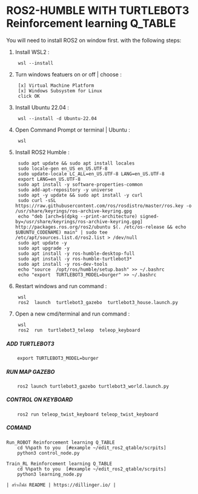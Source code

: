 # ROS2-HUMBLE WITH TURTLEBOT3 Reinforcement learning Q_TABLE
 
You will need to install ROS2 on window first.
with the following steps:
1. Install WSL2 :

        wsl --install
2. Turn windows featuers on or off | choose :

        [x] Virtual Machine Platform
        [x] Windows Subsystem for Linux
        click OK

3. Install Ubuntu 22.04 :

        wsl --install -d Ubuntu-22.04
4. Open Command Prompt or terminal | Ubuntu :

        wsl
5. Install ROS2 Humble : 

        sudo apt update && sudo apt install locales
        sudo locale-gen en_US en_US.UTF-8
        sudo update-locale LC_ALL=en_US.UTF-8 LANG=en_US.UTF-8
        export LANG=en_US.UTF-8
        sudo apt install -y software-properties-common
        sudo add-apt-repository -y universe
        sudo apt -y update && sudo apt install -y curl
        sudo curl -sSL https://raw.githubusercontent.com/ros/rosdistro/master/ros.key -o /usr/share/keyrings/ros-archive-keyring.gpg
        echo "deb [arch=$(dpkg --print-architecture) signed-by=/usr/share/keyrings/ros-archive-keyring.gpg] http://packages.ros.org/ros2/ubuntu $(. /etc/os-release && echo $UBUNTU_CODENAME) main" | sudo tee /etc/apt/sources.list.d/ros2.list > /dev/null
        sudo apt update -y
        sudo apt upgrade -y
        sudo apt install -y ros-humble-desktop-full
        sudo apt install -y ros-humble-turtlebot3*
        sudo apt install -y ros-dev-tools
        echo "source  /opt/ros/humble/setup.bash" >> ~/.bashrc
        echo "export  TURTLEBOT3_MODEL=burger" >> ~/.bashrc
    
6. Restart windows and run command :

        wsl
        ros2  launch  turtlebot3_gazebo  turtlebot3_house.launch.py
7. Open a new cmd/terminal and run command :

        wsl
        ros2  run  turtlebot3_teleop  teleop_keyboard

##### ADD TURTLEBOT3
        export TURTLEBOT3_MODEL=burger

##### RUN MAP GAZEBO
        ros2 launch turtlebot3_gazebo turtlebot3_world.launch.py

##### CONTROL ON KEYBOARD
        ros2 run teleop_twist_keyboard teleop_twist_keyboard

##### COMAND 
    Run_ROBOT Reinforcement learning Q_TABLE
        cd %%path to you  [#example ~/edit_ros2_qtable/scrpits]
        python3 control_node.py
      
    Train_RL Reinforcement learning Q_TABLE
        cd %%path to you  [#example ~/edit_ros2_qtable/scrpits]
        python3 learning_node.py
    
    | สร้างไฟล์ README | https://dillinger.io/ |
